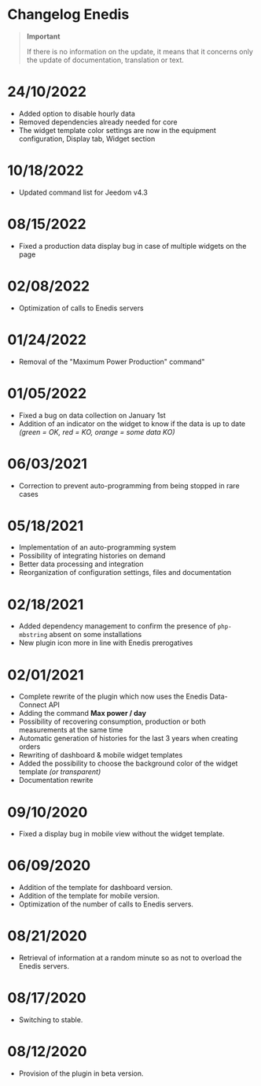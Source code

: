 # Changelog Enedis

>**Important**
>
>If there is no information on the update, it means that it concerns only the update of documentation, translation or text.

# 24/10/2022

- Added option to disable hourly data
- Removed dependencies already needed for core
- The widget template color settings are now in the equipment configuration, Display tab, Widget section

# 10/18/2022

- Updated command list for Jeedom v4.3

# 08/15/2022

- Fixed a production data display bug in case of multiple widgets on the page

# 02/08/2022

- Optimization of calls to Enedis servers

# 01/24/2022

- Removal of the "Maximum Power Production" command"

# 01/05/2022

- Fixed a bug on data collection on January 1st
- Addition of an indicator on the widget to know if the data is up to date *(green = OK, red = KO, orange = some data KO)*

# 06/03/2021

- Correction to prevent auto-programming from being stopped in rare cases

# 05/18/2021

- Implementation of an auto-programming system
- Possibility of integrating histories on demand
- Better data processing and integration
- Reorganization of configuration settings, files and documentation

# 02/18/2021

- Added dependency management to confirm the presence of `php-mbstring` absent on some installations
- New plugin icon more in line with Enedis prerogatives

# 02/01/2021

- Complete rewrite of the plugin which now uses the Enedis Data-Connect API
- Adding the command **Max power / day**
- Possibility of recovering consumption, production or both measurements at the same time
- Automatic generation of histories for the last 3 years when creating orders
- Rewriting of dashboard & mobile widget templates
- Added the possibility to choose the background color of the widget template *(or transparent)*
- Documentation rewrite

# 09/10/2020

- Fixed a display bug in mobile view without the widget template.

# 06/09/2020

- Addition of the template for dashboard version.
- Addition of the template for mobile version.
- Optimization of the number of calls to Enedis servers.

# 08/21/2020

- Retrieval of information at a random minute so as not to overload the Enedis servers.

# 08/17/2020

- Switching to stable.

# 08/12/2020

- Provision of the plugin in beta version.
